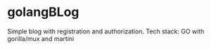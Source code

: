 # golangBLog
Simple blog with registration and authorization. Tech stack: GO with gorilla/mux and martini
